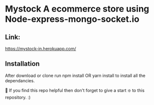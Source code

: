 # Mystock A ecommerce store using Node-express-mongo-socket.io

## Link:
https://mystock-in.herokuapp.com/
## Installation
After download or clone run npm install OR yarn install to install all the dependancies.

🙏 If you find this repo helpful then don't forget to give a start ❇️ to this repository. :)


